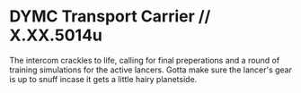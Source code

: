 # DYMC Transport Carrier // X.XX.5014u
The intercom crackles to life, calling for final preperations and a round of training simulations for the active lancers. Gotta make sure the lancer's gear is up to snuff incase it gets a little hairy planetside.
